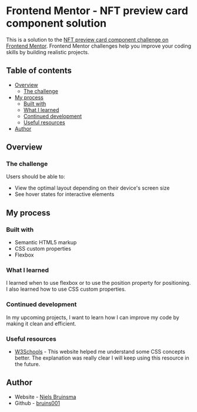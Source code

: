 # Frontend Mentor - NFT preview card component solution

This is a solution to the [NFT preview card component challenge on Frontend Mentor](https://www.frontendmentor.io/challenges/nft-preview-card-component-SbdUL_w0U). Frontend Mentor challenges help you improve your coding skills by building realistic projects.

## Table of contents

- [Overview](#overview)
  - [The challenge](#the-challenge)
- [My process](#my-process)
  - [Built with](#built-with)
  - [What I learned](#what-i-learned)
  - [Continued development](#continued-development)
  - [Useful resources](#useful-resources)
- [Author](#author)

## Overview

### The challenge

Users should be able to:

- View the optimal layout depending on their device's screen size
- See hover states for interactive elements

## My process

### Built with

- Semantic HTML5 markup
- CSS custom properties
- Flexbox

### What I learned

I learned when to use flexbox or to use the position property for positioning. I also learned how to use CSS custom properties.

### Continued development

In my upcoming projects, I want to learn how I can improve my code by making it clean and efficient.

### Useful resources

- [W3Schools](https://www.w3schools.com/) - This website helped me understand some CSS concepts better. The explanation was really clear I will keep using this resource in the future.

## Author

- Website - [Niels Bruinsma](https://www.nielsbruinsma.net/)
- Github - [bruins001](https://github.com/bruins001)
